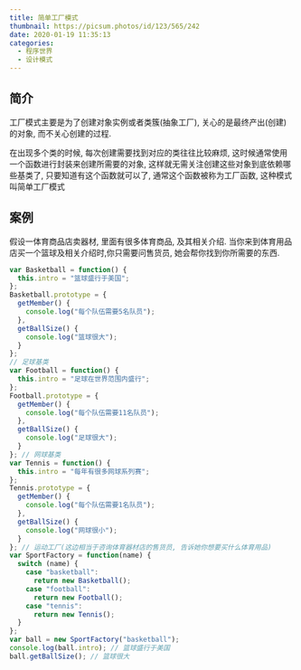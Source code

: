 ```yaml
---
title: 简单工厂模式
thumbnail: https://picsum.photos/id/123/565/242
date: 2020-01-19 11:35:13
categories:
  - 程序世界
  - 设计模式
---
```


## 简介

工厂模式主要是为了创建对象实例或者类簇(抽象工厂), 关心的是最终产出(创建)的对象, 而不关心创建的过程.

在出现多个类的时候, 每次创建需要找到对应的类往往比较麻烦, 这时候通常使用一个函数进行封装来创建所需要的对象,
这样就无需关注创建这些对象到底依赖哪些基类了, 只要知道有这个函数就可以了, 通常这个函数被称为工厂函数,
这种模式叫简单工厂模式

<!--more-->

## 案例

假设一体育商品店卖器材, 里面有很多体育商品, 及其相关介绍. 当你来到体育用品店买一个篮球及相关介绍时,你只需要问售货员, 她会帮你找到你所需要的东西.

```javascript
var Basketball = function() {
  this.intro = "篮球盛行于美国";
};
Basketball.prototype = {
  getMember() {
    console.log("每个队伍需要5名队员");
  },
  getBallSize() {
    console.log("篮球很大");
  }
};
// 足球基类
var Football = function() {
  this.intro = "足球在世界范围内盛行";
};
Football.prototype = {
  getMember() {
    console.log("每个队伍需要11名队员");
  },
  getBallSize() {
    console.log("足球很大");
  }
}; // 网球基类
var Tennis = function() {
  this.intro = "每年有很多网球系列赛";
};
Tennis.prototype = {
  getMember() {
    console.log("每个队伍需要1名队员");
  },
  getBallSize() {
    console.log("网球很小");
  }
}; // 运动工厂(这边相当于咨询体育器材店的售货员, 告诉她你想要买什么体育用品)
var SportFactory = function(name) {
  switch (name) {
    case "basketball":
      return new Basketball();
    case "football":
      return new Football();
    case "tennis":
      return new Tennis();
  }
};
var ball = new SportFactory("basketball");
console.log(ball.intro); // 篮球盛行于美国
ball.getBallSize(); // 篮球很大
```
